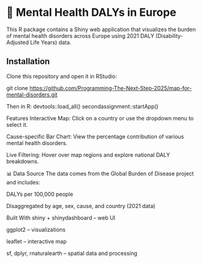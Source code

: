 # 🧠 Mental Health DALYs in Europe

This R package contains a Shiny web application that visualizes the burden of mental health disorders across Europe using 2021 DALY (Disability-Adjusted Life Years) data.

##  Installation

Clone this repository and open it in RStudio:

git clone https://github.com/Programming-The-Next-Step-2025/map-for-mental-disorders.git

Then in R:
devtools::load_all()
secondassignment::startApp()

Features
Interactive Map: Click on a country or use the dropdown menu to select it.

Cause-specific Bar Chart: View the percentage contribution of various mental health disorders.

Live Filtering: Hover over map regions and explore national DALY breakdowns.

📊 Data Source
The data comes from the Global Burden of Disease project and includes:

DALYs per 100,000 people

Disaggregated by age, sex, cause, and country (2021 data)

Built With
shiny + shinydashboard – web UI

ggplot2 – visualizations

leaflet – interactive map

sf, dplyr, rnaturalearth – spatial data and processing

